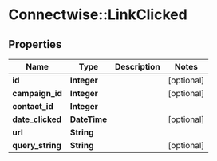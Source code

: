 # Connectwise::LinkClicked

## Properties
Name | Type | Description | Notes
------------ | ------------- | ------------- | -------------
**id** | **Integer** |  | [optional] 
**campaign_id** | **Integer** |  | [optional] 
**contact_id** | **Integer** |  | 
**date_clicked** | **DateTime** |  | [optional] 
**url** | **String** |  | 
**query_string** | **String** |  | [optional] 


